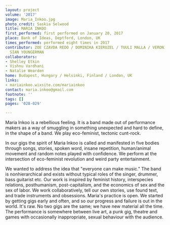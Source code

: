 ```yaml
---
layout: project
volume: '2017'
image: Maria_Inkoo.jpg
photo_credit: Saskia Selwood
title: MARIA INKOO
first_performed: first performed on January 20, 2017
place: Bank of Ideas, Deptford, London, UK
times_performed: performed eight times in 2017
contributor: ZOE CZAVDA REDO / DOMINIKA KIERUZEL / TUULI MALLA / VERONIKA SZABÃ“ /
  SIAN YOUNGERMAN
collaborators:
- Shelley Etkin
- Vishnu Vardhani
- Natalie Wearden
home: Budapest, Hungary / Helsinki, Finland / London, UK
links:
- mariainkoo.wixsite.com/mariainkoo
contact: maria.inkoo@gmail.com
footnote: ''
tags: []
pages: '028-029'

---
```


Maria Inkoo is a rebellious feeling. It is a band made out of performance makers as a way of smuggling in something unexpected and hard to define, in the shape of a band. We play eco-feminist, tectonic cunt-rock.

In our gigs the spirit of Maria Inkoo is called and manifested in five bodies through songs, stories, spoken word, insane repetition, human/animal movement and random notes played with confidence. We perform at the intersection of eco-feminist revolution and weird party entertainment.

We wanted to address the idea that "everyone can make music." The band is nonhierarchical and exists without typical roles of the singer, drummer, bass guitarist etc. Our work is inspired by feminist history, interspecies relations, posthumanism, post-capitalism, and the economics of sex and the sex of labor. We work collaboratively, tell our own stories, use found text, and trade instruments and obsessions. Maria's practice is open. We started by getting gigs early and often, and so our progress and failure is out in the world. It's raw. No two gigs are the same; we have new material all the time. The performance is somewhere between live art, a punk gig, theatre and games with occasionally inappropriate, sexual behaviour with the audience.
